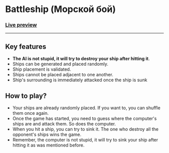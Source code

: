 # Battleship (Морской бой)
### [Live preview](https://twentysixhugs.github.io/Battleship/)

---

## Key features
- **The AI is not stupid, it will try to destroy your ship after hitting it**.
- Ships can be generated and placed randomly.
- Ship placement is validated.
- Ships cannot be placed adjacent to one another.
- Ship's surrounding is immediately attacked once the ship is sunk

## How to play?
- Your ships are already randomly placed. If you want to, you can shuffle them once again.
- Once the game has started, you need to guess where the computer's ships are and attack them. So does the computer.
- When you hit a ship, you can try to sink it. The one who destroy all the opponent's ships wins the game.
- Remember, the computer is not stupid, it will try to sink your ship after hitting it as was mentioned before.
